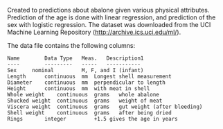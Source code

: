 Created to predictions about abalone given various physical attributes. Prediction of the age is done
with linear regression, and prediction of the sex with logistic regression. 
The dataset was downloaded from the UCI Machine Learning Repository (http://archive.ics.uci.edu/ml/).

The data file contains the following columns:

    Name		Data Type	Meas.	Description1
    ----		---------	-----	-----------
    Sex		nominal			M, F, and I (infant)
    Length		continuous	mm	Longest shell measurement
    Diameter	continuous	mm	perpendicular to length
    Height		continuous	mm	with meat in shell
    Whole weight	continuous	grams	whole abalone
    Shucked weight	continuous	grams	weight of meat
    Viscera weight	continuous	grams	gut weight (after bleeding)
    Shell weight	continuous	grams	after being dried
    Rings		integer			+1.5 gives the age in years
    
    
